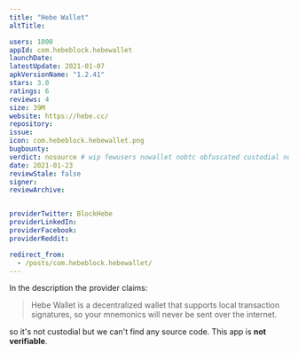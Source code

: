 ```yaml
---
title: "Hebe Wallet"
altTitle: 

users: 1000
appId: com.hebeblock.hebewallet
launchDate: 
latestUpdate: 2021-01-07
apkVersionName: "1.2.41"
stars: 3.0
ratings: 6
reviews: 4
size: 39M
website: https://hebe.cc/
repository: 
issue: 
icon: com.hebeblock.hebewallet.png
bugbounty: 
verdict: nosource # wip fewusers nowallet nobtc obfuscated custodial nosource nonverifiable reproducible bounty defunct
date: 2021-01-23
reviewStale: false
signer: 
reviewArchive:


providerTwitter: BlockHebe
providerLinkedIn: 
providerFacebook: 
providerReddit: 

redirect_from:
  - /posts/com.hebeblock.hebewallet/
---
```



In the description the provider claims:

> Hebe Wallet is a decentralized wallet that supports local transaction
  signatures, so your mnemonics will never be sent over the internet.

so it's not custodial but we can't find any source code. This app is
**not verifiable**.
